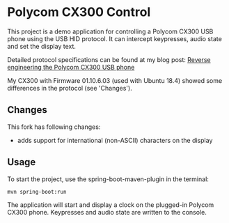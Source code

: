 # Polycom CX300 Control

This project is a demo application for controlling a Polycom CX300 USB phone using the USB HID protocol. It can intercept keypresses, audio state and set the display text. 

Detailed protocol specifications can be found at my blog post: [Reverse engineering the Polycom CX300 USB phone](https://bsmulders.com/2018/04/polycom-cx300/)

My CX300 with Firmware 01.10.6.03 (used with Ubuntu 18.4) showed some differences in the protocol (see 'Changes').

## Changes
This fork has following changes:

* adds support for international (non-ASCII) characters on the display


## Usage

To start the project, use the spring-boot-maven-plugin in the terminal:

    mvn spring-boot:run

The application will start and display a clock on the plugged-in Polycom CX300 phone. Keypresses and audio state are written to the console.
